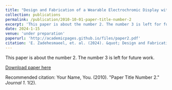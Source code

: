 ```yaml
---
title: "Design and Fabrication of a Wearable Electrochromic Display with 100 Pixels and a Seven-Segment Configuration"
collection: publications
permalink: /publication/2010-10-01-paper-title-number-2
excerpt: 'This paper is about the number 2. The number 3 is left for future work.'
date: 2024-1-15
venue: 'under preparation'
paperurl: 'http://academicpages.github.io/files/paper2.pdf'
citation: 'E. Zadehesmaeel, et. al. (2024). &quot; Design and Fabrication of a Wearable Electrochromic Display with 100 Pixels and a Seven-Segment Configuration.&quot; <i>NA</i>.'
---
```

This paper is about the number 2. The number 3 is left for future work.

[Download paper here](http://academicpages.github.io/files/paper2.pdf)

Recommended citation: Your Name, You. (2010). "Paper Title Number 2." <i>Journal 1</i>. 1(2).
